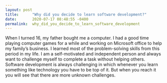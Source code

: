 ```yaml
---
layout: post
title:      "Why did you decide to learn software development?"
date:       2020-07-17 08:48:55 -0400
permalink:  why_did_you_decide_to_learn_software_development
---
```


When I turned 16, my father bought me a computer. I had a good time playing computer games for a while and working on Microsoft office to help my family’s business. I learned most of the problem-solving skills from this period in my life. I am a self-motivated and independent person and always want to challenge myself to complete a task without helping others. Software development is always challenging in which whenever you learn something like technology you have to be top of it. But when you reach it you will see that there are more unknown challenges.



